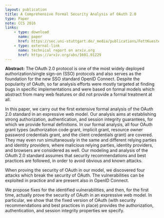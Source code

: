 ```yaml
---
layout: publication
title: A Comprehensive Formal Security Analysis of OAuth 2.0
type: Paper
note: CCS 2016
links:
    - type: download
      name: paper
      href: https://sec.uni-stuttgart.de/_media/publications/FettKuestersSchmitz-CCS-2016.pdf
    - type: external-link
      name: technical report on arxiv.org
      href: https://arxiv.org/abs/1601.01229
---
```

**Abstract:** The OAuth 2.0 protocol is one of the most widely deployed authorization/single sign-on (SSO) protocols and also serves as the foundation for the new SSO standard OpenID Connect. Despite the popularity of OAuth, so far analysis efforts were mostly targeted at finding bugs in specific implementations and were based on formal models which abstract from many web features or did not provide a formal treatment at all.

In this paper, we carry out the first extensive formal analysis of the OAuth 2.0 standard in an expressive web model. Our analysis aims at establishing strong authorization, authentication, and session integrity guarantees, for which we provide formal definitions. In our formal analysis, all four OAuth grant types (authorization code grant, implicit grant, resource owner password credentials grant, and the client credentials grant) are covered. They may even run simultaneously in the same and different relying parties and identity providers, where malicious relying parties, identity providers, and browsers are considered as well. Our modeling and analysis of the OAuth 2.0 standard assumes that security recommendations and best practices are followed, in order to avoid obvious and known attacks.

When proving the security of OAuth in our model, we discovered four attacks which break the security of OAuth. The vulnerabilities can be exploited in practice and are present also in OpenID Connect.

We propose fixes for the identified vulnerabilities, and then, for the first time, actually prove the security of OAuth in an expressive web model. In particular, we show that the fixed version of OAuth (with security recommendations and best practices in place) provides the authorization, authentication, and session integrity properties we specify. 
